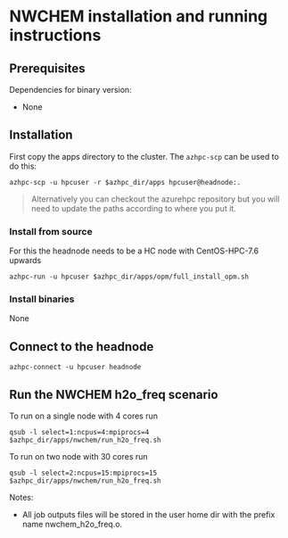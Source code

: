# NWCHEM installation and running instructions

## Prerequisites

Dependencies for binary version:

* None

## Installation 

First copy the apps directory to the cluster.  The `azhpc-scp` can be used to do this:

    azhpc-scp -u hpcuser -r $azhpc_dir/apps hpcuser@headnode:.


> Alternatively you can checkout the azurehpc repository but you will need to update the paths according to where you put it.

### Install from source

For this the headnode needs to be a HC node with CentOS-HPC-7.6 upwards

```
azhpc-run -u hpcuser $azhpc_dir/apps/opm/full_install_opm.sh
```

### Install binaries

None

## Connect to the headnode

```
azhpc-connect -u hpcuser headnode
```

## Run the NWCHEM h2o_freq scenario
To run on a single node with 4 cores run
```
qsub -l select=1:ncpus=4:mpiprocs=4 $azhpc_dir/apps/nwchem/run_h2o_freq.sh
```

To run on two node with 30 cores run
```
qsub -l select=2:ncpus=15:mpiprocs=15 $azhpc_dir/apps/nwchem/run_h2o_freq.sh
```

Notes:
- All job outputs files will be stored in the user home dir with the prefix name nwchem_h2o_freq.o<job id>.
